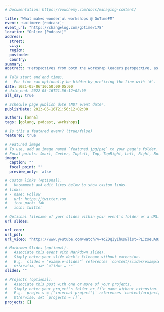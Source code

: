 ```yaml
---
# Documentation: https://wowchemy.com/docs/managing-content/

title: "What makes wonderful workshops @ GoTimeFM" 
event: "GoTimeFM [Podcast]"
event_url: "https://changelog.com/gotime/178"
location: "Online [Podcast]"
address:
  street:
  city:
  region:
  postcode:
  country:
summary:
abstract: "Perspectives from both the workshop leaders perspective, as well as the workshop participants. What are some top tips, things to watch out for, and ways to innovate and keep your participants engaged, especially in the remote world we are now living in."

# Talk start and end times.
#   End time can optionally be hidden by prefixing the line with `#`.
date: 2021-05-06T10:50:00-05:00
# date_end: 2022-05-16T21:56:12+02:00
all_day: true

# Schedule page publish date (NOT event date).
publishDate: 2022-05-16T21:56:12+02:00

authors: [anna]
tags: [golang, podcast, workshops]

# Is this a featured event? (true/false)
featured: true 

# Featured image
# To use, add an image named `featured.jpg/png` to your page's folder. 
# Focal points: Smart, Center, TopLeft, Top, TopRight, Left, Right, BottomLeft, Bottom, BottomRight.
image:
  caption: ""
  focal_point: ""
  preview_only: false

# Custom links (optional).
#   Uncomment and edit lines below to show custom links.
# links:
# - name: Follow
#   url: https://twitter.com
#   icon_pack: fab
#   icon: twitter

# Optional filename of your slides within your event's folder or a URL.
url_slides:

url_code: 
url_pdf: 
url_video: "https://www.youtube.com/watch?v=9oZDqIyIhus&list=PLCzseuA9sYrf0OJWceitz-LFofzWdGY92&index=122"

# Markdown Slides (optional).
#   Associate this event with Markdown slides.
#   Simply enter your slide deck's filename without extension.
#   E.g. `slides = "example-slides"` references `content/slides/example-slides.md`.
#   Otherwise, set `slides = ""`.
slides: ""

# Projects (optional).
#   Associate this post with one or more of your projects.
#   Simply enter your project's folder or file name without extension.
#   E.g. `projects = ["internal-project"]` references `content/project/deep-learning/index.md`.
#   Otherwise, set `projects = []`.
projects: []
---
```

